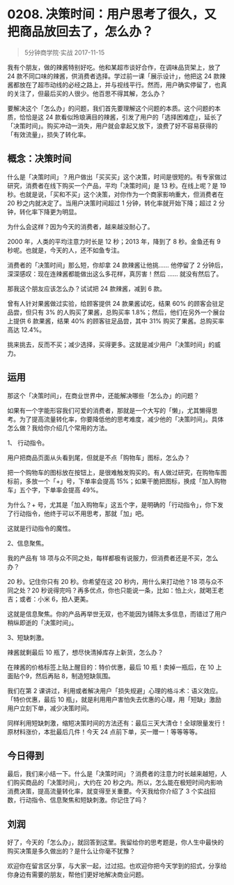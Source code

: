 # 0208. 决策时间：用户思考了很久，又把商品放回去了，怎么办？
> 5分钟商学院·实战
2017-11-15

我有个朋友，做的辣酱特别好吃。他和某超市谈好合作，在调味品货架上，放了 24 款不同口味的辣酱，供消费者选择。学过前一课「展示设计」，他把这 24 款辣酱都放在了超市动线的必经之路上，并与视线平行。然而，用户确实停留了，也真的关注了，但最后买的人很少。他百思不得其解，怎么办？

要解决这个「怎么办」的问题，我们首先要理解这个问题的本质。这个问题的本质，恰恰是这 24 款看似玲琅满目的辣酱，引发了用户的「选择困难症」，延长了「决策时间」。购买冲动一消失，用户就会拿起又放下，浪费了好不容易获得的「有效流量」，损失了转化率。

## 概念：决策时间
什么是「决策时间」？用户做出「买买买」这个决策，时间是很短的。有专家做过研究，消费者在线下购买一个产品，平均「决策时间」是 13 秒。在线上呢？是 19 秒。也就是说，「买和不买」这个决策，对你作为一个商家影响重大，但消费者在 20 秒之内就决定了。当用户决策时间超过 1 分钟，转化率就开始下降；超过 2 分钟，转化率下降更为明显。

为什么会这样？因为今天的消费者，越来越没耐心了。

2000 年，人类的平均注意力时长是 12 秒；2013 年，降到了 8 秒。金鱼还有 9 秒呢。也就是，今天的人，还不如鱼专注。

消费者的「决策时间」那么短，你却拿 24 款辣酱让他挑…… 他停留了 2 分钟后，深深感叹：现在连辣酱都能做出这么多花样，真厉害！然后 …… 就没有然后了。

那我这个朋友应该怎么办？试试把 24 款辣酱，减到 6 款。

曾有人针对果酱做过实验，给顾客提供 24 款果酱试吃，结果 60% 的顾客会驻足品尝，但只有 3% 的人购买了果酱，总购买率 1.8%；然后，他们在另外一个展台上提供 6 款果酱，结果 40% 的顾客驻足品尝，其中 31% 购买了果酱。总购买率高达 12.4%。

挑来挑去，反而不买；减少选择，买得更多。这就是减少用户「决策时间」的威力。

## 运用
那这个「决策时间」，在商业世界中，还能解决哪些「怎么办」的问题？

如果有一个字能形容我们可爱的消费者，那就是一个大写的「懒」，尤其懒得思考。为了提高流量转化率，你要降低他的思考难度，减少他的「决策时间」。具体怎么做？我给你介绍几个常用的方法。

1、 行动指令。

用户把商品页面从头看到尾，但就是不点「购物车」图标，怎么办？

把一个购物车的图标放在按钮上，是很难触发购买的。有人做过研究，在购物车图标前，多放一个「+」号，下单率会提高 15%；如果干脆把图标，换成「加入购物车」五个字，下单率会提高 49%。

为什么？+ 号，尤其是「加入购物车」这五个字，是明确的「行动指令」，你下发了行动指令，他终于可以不用思考，那就「加」吧。

这就是行动指令的魔性。

2、信息聚焦。

我的产品有 18 项与众不同之处，每样都极有说服力，但消费者还是不买，怎么办？

20 秒。记住你只有 20 秒。你希望在这 20 秒内，用什么来打动他？18 项与众不同之处？20 秒说得完吗？再多优点，你也只能说一条，比如：怕上火，就喝王老吉；或者：小米 6，拍人更美。

这就是信息聚焦。你的产品再举世无双，也不能因为铺陈太多信息，而错过了用户稍纵即逝的「决策时间」。

3、短缺刺激。

辣酱就剩最后 10 瓶了，想尽快清掉库存上新货，怎么办？

在辣酱的价格标签上贴上醒目的：特价优惠，最后 10 瓶！卖掉一瓶后，在 10 上面贴个9，然后再贴 8，制造短缺氛围。

我们在第 2 课讲过，利用或者解决用户「损失规避」心理的格斗术：语义效应。「特价优惠，最后 10 瓶」，就是利用用户害怕失去优惠的心理，用「短缺」激励用户立刻下单，减少决策时间。

同样利用短缺刺激，缩短决策时间的方法还有：最后三天大清仓！全球限量发行！原材料涨价，本批最后几件！今天 24 点前下单，买一赠一！等等等等。

## 今日得到
最后，我们来小结一下。什么是「决策时间」？消费者的注意力时长越来越短，人们购买商品的「决策时间」，大约在 20 秒之内。所以，怎么能在极短时间内影响消费决策，提高流量转化率，就变得至关重要。今天我给你介绍了 3 个实战招数，行动指令、信息聚焦和短缺刺激。你记住了吗？

## 刘润
好了，今天的「怎么办」，就回答到这里。我留给你的思考题是，你人生中最快的购买决策是多久做出的？是什么让你毫不犹豫？

欢迎你在留言区分享，与大家一起，过过招。也欢迎你把今天学到的招式，分享给你身边有需要的朋友，帮他们更好地解决商业问题。



